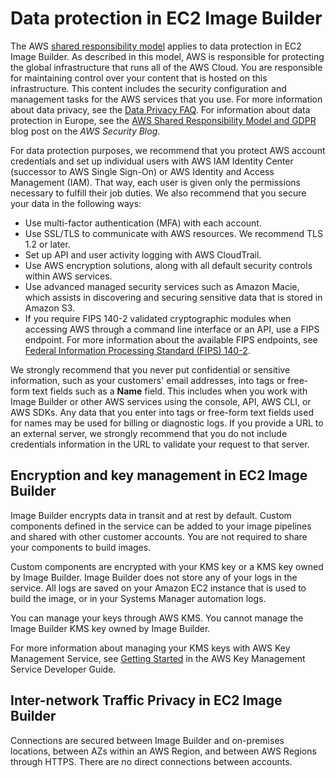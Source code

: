 # Data protection in EC2 Image Builder<a name="data-protection"></a>

The AWS [shared responsibility model](http://aws.amazon.com/compliance/shared-responsibility-model/) applies to data protection in EC2 Image Builder\. As described in this model, AWS is responsible for protecting the global infrastructure that runs all of the AWS Cloud\. You are responsible for maintaining control over your content that is hosted on this infrastructure\. This content includes the security configuration and management tasks for the AWS services that you use\. For more information about data privacy, see the [Data Privacy FAQ](http://aws.amazon.com/compliance/data-privacy-faq)\. For information about data protection in Europe, see the [AWS Shared Responsibility Model and GDPR](http://aws.amazon.com/blogs/security/the-aws-shared-responsibility-model-and-gdpr/) blog post on the *AWS Security Blog*\.

For data protection purposes, we recommend that you protect AWS account credentials and set up individual users with AWS IAM Identity Center \(successor to AWS Single Sign\-On\) or AWS Identity and Access Management \(IAM\)\. That way, each user is given only the permissions necessary to fulfill their job duties\. We also recommend that you secure your data in the following ways:
+ Use multi\-factor authentication \(MFA\) with each account\.
+ Use SSL/TLS to communicate with AWS resources\. We recommend TLS 1\.2 or later\.
+ Set up API and user activity logging with AWS CloudTrail\.
+ Use AWS encryption solutions, along with all default security controls within AWS services\.
+ Use advanced managed security services such as Amazon Macie, which assists in discovering and securing sensitive data that is stored in Amazon S3\.
+ If you require FIPS 140\-2 validated cryptographic modules when accessing AWS through a command line interface or an API, use a FIPS endpoint\. For more information about the available FIPS endpoints, see [Federal Information Processing Standard \(FIPS\) 140\-2](http://aws.amazon.com/compliance/fips/)\.

We strongly recommend that you never put confidential or sensitive information, such as your customers' email addresses, into tags or free\-form text fields such as a **Name** field\. This includes when you work with Image Builder or other AWS services using the console, API, AWS CLI, or AWS SDKs\. Any data that you enter into tags or free\-form text fields used for names may be used for billing or diagnostic logs\. If you provide a URL to an external server, we strongly recommend that you do not include credentials information in the URL to validate your request to that server\.

## Encryption and key management in EC2 Image Builder<a name="image-builder-encryption"></a>

Image Builder encrypts data in transit and at rest by default\. Custom components defined in the service can be added to your image pipelines and shared with other customer accounts\. You are not required to share your components to build images\. 

Custom components are encrypted with your KMS key or a KMS key owned by Image Builder\. Image Builder does not store any of your logs in the service\. All logs are saved on your Amazon EC2 instance that is used to build the image, or in your Systems Manager automation logs\. 

You can manage your keys through AWS KMS\. You cannot manage the Image Builder KMS key owned by Image Builder\. 

For more information about managing your KMS keys with AWS Key Management Service, see [Getting Started](https://docs.aws.amazon.com/kms/latest/developerguide/getting-started.html) in the AWS Key Management Service Developer Guide\.

## Inter\-network Traffic Privacy in EC2 Image Builder<a name="image-builder-internetwork"></a>

Connections are secured between Image Builder and on\-premises locations, between AZs within an AWS Region, and between AWS Regions through HTTPS\. There are no direct connections between accounts\.